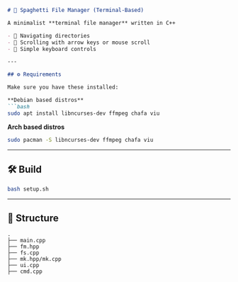 ```markdown
# 📁 Spaghetti File Manager (Terminal-Based)

A minimalist **terminal file manager** written in C++

- 📂 Navigating directories
- 📜 Scrolling with arrow keys or mouse scroll
- 🧭 Simple keyboard controls

---

## ⚙️ Requirements

Make sure you have these installed:

**Debian based distros**
```bash
sudo apt install libncurses-dev ffmpeg chafa viu
```
**Arch based distros**
```bash
sudo pacman -S libncurses-dev ffmpeg chafa viu
```

---

## 🛠️ Build

```bash
bash setup.sh
```

---

## 📂 Structure

```
.
├── main.cpp        
├── fm.hpp          
├── fs.cpp          
├── mk.hpp/mk.cpp   
├── ui.cpp          
├── cmd.cpp         
```
